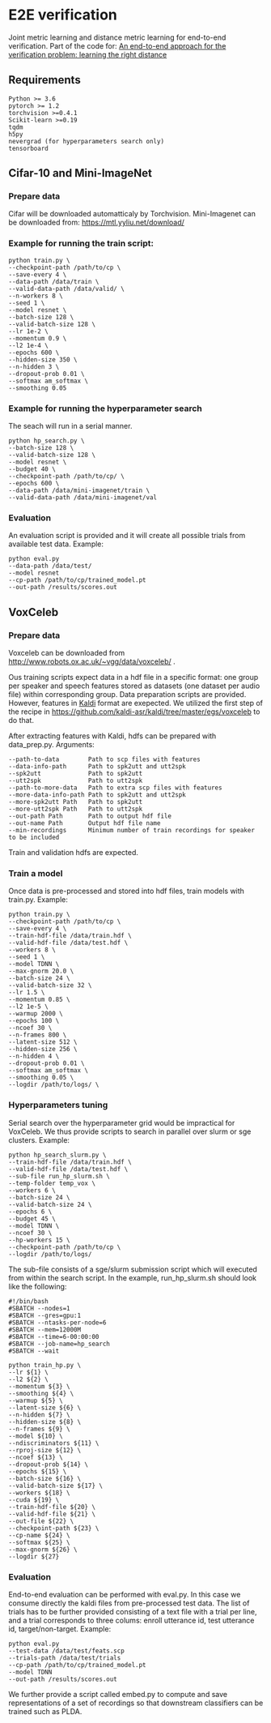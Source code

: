 # E2E verification
Joint metric learning and distance metric learning for end-to-end verification. Part of the code for: [An end-to-end approach for the verification problem: learning the right distance](https://arxiv.org/abs/2002.09469)

## Requirements

```
Python >= 3.6
pytorch >= 1.2
torchvision >=0.4.1
Scikit-learn >=0.19
tqdm
h5py
nevergrad (for hyperparameters search only)
tensorboard
```

## Cifar-10 and Mini-ImageNet

### Prepare data

Cifar will be downloaded automatticaly by Torchvision. Mini-Imagenet can be downloaded from: https://mtl.yyliu.net/download/

### Example for running the train script:

```
python train.py \
--checkpoint-path /path/to/cp \
--save-every 4 \
--data-path /data/train \
--valid-data-path /data/valid/ \
--n-workers 8 \
--seed 1 \
--model resnet \
--batch-size 128 \
--valid-batch-size 128 \
--lr 1e-2 \
--momentum 0.9 \
--l2 1e-4 \
--epochs 600 \
--hidden-size 350 \
--n-hidden 3 \
--dropout-prob 0.01 \
--softmax am_softmax \
--smoothing 0.05
```

### Example for running the hyperparameter search

The seach will run in a serial manner.

```
python hp_search.py \
--batch-size 128 \
--valid-batch-size 128 \
--model resnet \
--budget 40 \
--checkpoint-path /path/to/cp/ \
--epochs 600 \
--data-path /data/mini-imagenet/train \
--valid-data-path /data/mini-imagenet/val
```

### Evaluation

An evaluation script is provided and it will create all possible trials from available test data. Example:

```
python eval.py
--data-path /data/test/
--model resnet
--cp-path /path/to/cp/trained_model.pt
--out-path /results/scores.out
```

## VoxCeleb

### Prepare data

Voxceleb can be downloaded from http://www.robots.ox.ac.uk/~vgg/data/voxceleb/ .

Ous training scripts expect data in a hdf file in a specific format: one group per speaker and speech features stored as datasets (one dataset per audio file) within corresponding group. Data preparation scripts are provided. However, features in [Kaldi](https://kaldi-asr.org/) format are exepected. We utilized the first step of the recipe in https://github.com/kaldi-asr/kaldi/tree/master/egs/voxceleb to do that.

After extracting features with Kaldi, hdfs can be prepared with data_prep.py. Arguments:

```
--path-to-data        Path to scp files with features
--data-info-path      Path to spk2utt and utt2spk
--spk2utt             Path to spk2utt
--utt2spk             Path to utt2spk
--path-to-more-data   Path to extra scp files with features
--more-data-info-path Path to spk2utt and utt2spk
--more-spk2utt Path   Path to spk2utt
--more-utt2spk Path   Path to utt2spk
--out-path Path       Path to output hdf file
--out-name Path       Output hdf file name
--min-recordings      Minimum number of train recordings for speaker to be included
```

Train and validation hdfs are expected.

### Train a model

Once data is pre-processed and stored into hdf files, train models with train.py. Example:

```
python train.py \
--checkpoint-path /path/to/cp \
--save-every 4 \
--train-hdf-file /data/train.hdf \
--valid-hdf-file /data/test.hdf \
--workers 8 \
--seed 1 \
--model TDNN \
--max-gnorm 20.0 \
--batch-size 24 \
--valid-batch-size 32 \
--lr 1.5 \
--momentum 0.85 \
--l2 1e-5 \
--warmup 2000 \
--epochs 100 \
--ncoef 30 \
--n-frames 800 \
--latent-size 512 \
--hidden-size 256 \
--n-hidden 4 \
--dropout-prob 0.01 \
--softmax am_softmax \
--smoothing 0.05 \
--logdir /path/to/logs/ \
```

### Hyperparameters tuning

Serial search over the hyperparameter grid would be impractical for VoxCeleb. We thus provide scripts to search in parallel over slurm or sge clusters. Example:

```
python hp_search_slurm.py \
--train-hdf-file /data/train.hdf \
--valid-hdf-file /data/test.hdf \
--sub-file run_hp_slurm.sh \
--temp-folder temp_vox \
--workers 6 \
--batch-size 24 \
--valid-batch-size 24 \
--epochs 6 \
--budget 45 \
--model TDNN \
--ncoef 30 \
--hp-workers 15 \
--checkpoint-path /path/to/cp \
--logdir /path/to/logs/
```

The sub-file consists of a sge/slurm submission script which will executed from within the search script. In the example, run_hp_slurm.sh should look like the following:

```
#!/bin/bash
#SBATCH --nodes=1
#SBATCH --gres=gpu:1
#SBATCH --ntasks-per-node=6
#SBATCH --mem=12000M
#SBATCH --time=6-00:00:00
#SBATCH --job-name=hp_search
#SBATCH --wait

python train_hp.py \
--lr ${1} \
--l2 ${2} \
--momentum ${3} \
--smoothing ${4} \
--warmup ${5} \
--latent-size ${6} \
--n-hidden ${7} \
--hidden-size ${8} \
--n-frames ${9} \
--model ${10} \
--ndiscriminators ${11} \
--rproj-size ${12} \
--ncoef ${13} \
--dropout-prob ${14} \
--epochs ${15} \
--batch-size ${16} \
--valid-batch-size ${17} \
--workers ${18} \
--cuda ${19} \
--train-hdf-file ${20} \
--valid-hdf-file ${21} \
--out-file ${22} \
--checkpoint-path ${23} \
--cp-name ${24} \
--softmax ${25} \
--max-gnorm ${26} \
--logdir ${27}
```

### Evaluation

End-to-end evaluation can be performed with eval.py. In this case we consume directly the kaldi files from pre-processed test data. The list of trials has to be further provided consisting of a text file with a trial per line, and a trial corresponds to three colums: enroll utterance id, test utterance id, target/non-target. Example:

```
python eval.py
--test-data /data/test/feats.scp
--trials-path /data/test/trials
--cp-path /path/to/cp/trained_model.pt
--model TDNN
--out-path /results/scores.out
```

We further provide a script called embed.py to compute and save representations of a set of recordings so that downstream classifiers can be trained such as PLDA.
